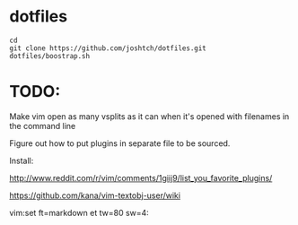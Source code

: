 dotfiles
========

    cd
    git clone https://github.com/joshtch/dotfiles.git
    dotfiles/boostrap.sh

TODO:
=====

Make vim open as many vsplits as it can when it's opened with filenames in the
 command line

Figure out how to put plugins in separate file to be sourced.

Install:

http://www.reddit.com/r/vim/comments/1giij9/list_you_favorite_plugins/

https://github.com/kana/vim-textobj-user/wiki

vim:set ft=markdown et tw=80 sw=4:
